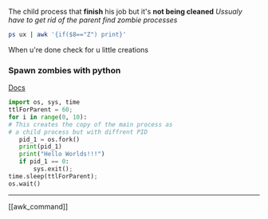 The child process that **finish** his job but it's **not being cleaned** 
*Ussualy have to get rid of the parent*
*find zombie processes*

```bash
ps ux | awk '{if($8=="Z") print}'
```
When u're done check for u little creations



### Spawn zombies with python 
[Docs](https://medium.com/naukri-engineering/creating-troubleshooting-the-zombie-process-in-python-f4d89c46a85a)
```python
import os, sys, time
ttlForParent = 60;
for i in range(0, 10):
# This creates the copy of the main process as 
# a child process but with diffrent PID 
   pid_1 = os.fork()
   print(pid_1)
   print("Hello Worlds!!!")
   if pid_1 == 0:
       sys.exit();
time.sleep(ttlForParent);
os.wait()
```


--- 
[[awk_command]]